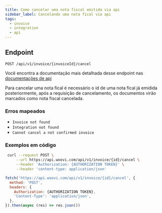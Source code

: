 ```yaml
---
title: Como cancelar uma nota fiscal emitida via api
sidebar_label: Cancelando uma nota fical via api
tags:
  - invoice
  - integration
  - api
---
```


## Endpoint 

```
POST /api/v1/invoice/{invoiceId}/cancel
```
Você encontra a documentação mais detalhada desse endpoint nas [documentações de api]('https://developers.woovi.com/en/api#tag/invoice/paths/~1api~1v1~1invoice~1%7BinvoiceId%7D~1cancel/post')

Para cancelar uma nota fical é necessário o id de uma nota fical já emidida posteriormente, após a requisição de cancelamento, os documentos virão marcados como nota fiscal cancelada.

### Erros mapeados

* `Invoice not found`
* `Integration not found`
* `Cannot cancel a not confirmed invoice`

### Exemplos em código

<Tabs>
  <TabItem value="shell-curl" label="Shell + cURL" default>

```sh
 curl --request POST \
     --url https://api.woovi.com/api/v1/invoice/{id}/cancel \
     --header 'Authorization: {AUTHORIZATION TOKEN}' \
     --header 'content-type: application/json'
```

</TabItem>
<TabItem value="javascript" label="JavaScript + Fetch" default>

```js
fetch('https://api.woovi.com/api/v1/invoice/{id}/cancel', {
  method: 'POST',
  headers: {
    Authorization: {AUTHORIZATION TOKEN},
    'Content-Type': 'application/json',
  },
}).then(async (res) => res.json())
```

  </TabItem>
</Tabs>
